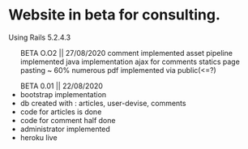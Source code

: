 <h1>Website in beta for consulting.</h1>
Using Rails 5.2.4.3

<ul>BETA O.O2 || 27/08/2020
    comment implemented
    asset pipeline implemented
    java implementation
    ajax for comments
    statics page pasting ~ 60%
    numerous pdf implemented via public(<=?)
</ul>

<ul>BETA 0.01 || 22/08/2020  
<li>bootstrap implementation</li>
<li>db created with : articles, user-devise, comments</li>
<li>code for articles is done</li>
<li>code for comment half done</li>
<li>administrator implemented</li>
<li>heroku live</li>
</ul>


